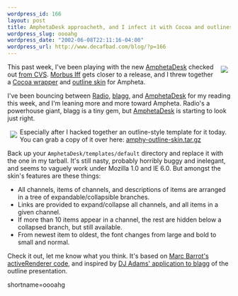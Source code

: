 ```yaml
--- 
wordpress_id: 166
layout: post
title: AmphetaDesk approacheth, and I infect it with Cocoa and outlines.
wordpress_slug: oooahg
wordpress_date: "2002-06-08T22:11:16-04:00"
wordpress_url: http://www.decafbad.com/blog/?p=166
---
```

<p><a href="http://www.decafbad.com/deus_x/cocoa-dev/ampheta-on-x.jpg" target="_new"><img hspace="6" vspace="6" src="http://www.decafbad.com/mt-images/ampheta-on-x-sm.jpg" border="0" align="right"></a>This past week, I've been playing with the new <a href="http://www.disobey.com/amphetadesk">AmphetaDesk</a> checked out <a href="http://sourceforge.net/cvs/?group_id=21649">from CVS</a>.  <a href="http://www.disobey.com/about/morbus.shtml">Morbus Iff</a> gets closer to a release, and I threw together a <a href="http://www.decafbad.com/deus_x/cocoa-dev/ampheta-on-x.jpg" target="_new">Cocoa wrapper</a> and <a href="http://www.decafbad.com/deus_x/cocoa-dev/amphy-outline-skin.jpg" target="_new">outline skin</a> for Ampheta.</p>
<p>I've been bouncing between <a href="http://radio.userland.com">Radio</a>, <a href="http://www.oreillynet.com/~rael/lang/perl/blagg/">blagg</a>, and <a href="http://www.disobey.com/amphetadesk">AmphetaDesk</a> for my reading this week, and I'm leaning more and more toward Ampheta.  Radio's a powerhouse giant, blagg is a tiny gem, but <a href="http://www.decafbad.com/twiki/bin/view/Main/AmphetaDesk">AmphetaDesk</a> is starting to look just right.</p>
<p><a href="http://www.decafbad.com/mt-images/amphy-outline-skin.jpg" target="_new"><img  hspace="6" vspace="6" src="http://www.decafbad.com/mt-images/amphy-outline-skin-sm.jpg" border="0" align="left"></a>Especially after I hacked together an outline-style template for it today.  You can grab a copy of it over here: <a href="http://www.decafbad.com/gems/amphy-outline-skin.tar.gz">amphy-outline-skin.tar.gz</a></p>
<p>Back up your <code>AmphetaDesk/templates/default</code> directory and replace it with the one in my tarball.  It's still nasty, probably horribly buggy and inelegant, and seems to vaguely work under Mozilla 1.0 and IE 6.0.  But amongst the skin's features are these things:<ul><li>All channels, items of channels, and descriptions of items are arranged in a tree of expandable/collapsible branches.</li><li>Links are provided to expand/collapse all channels, and all items in a given channel.</li><li>If more than 10 items appear in a channel, the rest are hidden below a collapsed branch, but still available.</li><li>From newest item to oldest, the font changes from large and bold to small and normal.</li></ul>Check it out, let me know what you think.  It's based on <a href="http://radio.weblogs.com/0104487/gems/activeRenderer/outliner.txt">Marc Barrot's activeRenderer code</a>, and inspired by <a href="http://www.pipetree.com/qmacro/2002/Jun/2#slamwedge">DJ Adams' application to blagg</a> of the outline presentation.</p>
<!--more-->
shortname=oooahg
